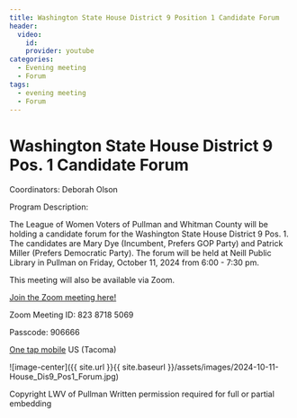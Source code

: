 ```yaml
---
title: Washington State House District 9 Position 1 Candidate Forum
header:
  video:
    id:
    provider: youtube
categories:
  - Evening meeting
  - Forum
tags:
  - evening meeting
  - Forum
---
```


# Washington State House District 9 Pos. 1 Candidate Forum

Coordinators: Deborah Olson

Program Description:  

The League of Women Voters of Pullman and  Whitman County will be holding a candidate forum for the Washington State House District 9 Pos. 1.  The candidates are Mary Dye (Incumbent, Prefers GOP Party) and Patrick Miller (Prefers Democratic Party).  The forum will be held at Neill Public Library in Pullman on Friday, October 11, 2024 from 6:00 - 7:30 pm.

This meeting will also be available via Zoom.

[Join the Zoom meeting here!](https://us02web.zoom.us/j/82387185069?pwd=YUh5b1FVbTdlRHNzV2VzeVJkcnJzdz09)


Zoom Meeting ID: 823 8718 5069

Passcode: 906666

[One tap mobile](tel:+12532158782,,82387185069#,,,,*906666#) US (Tacoma)


![image-center]({{ site.url }}{{ site.baseurl }}/assets/images/2024-10-11-House_Dis9_Pos1_Forum.jpg)

Copyright LWV of Pullman
Written permission required for full or partial embedding

<!---change the title to whatever you want the post to be titled
change the ID out to the end of the youtube link https://youtu.be/r61ARK4Qv9c -->

